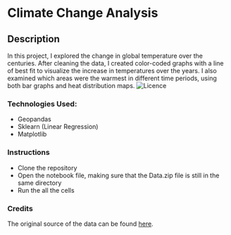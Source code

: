 # Climate Change Analysis


## Description
In this project, I explored the change in global temperature over the centuries. After cleaning the data, I created color-coded graphs with a line of best fit to visualize the increase in temperatures over the years. I also examined which areas were the warmest in different time periods, using both bar graphs and heat distribution maps.
![Licence](https://img.shields.io/github/license/mrrehani/Climate-Change-Analysis)
### Technologies Used:
- Geopandas
- Sklearn (Linear Regression)
- Matplotlib

### Instructions
- Clone the repository
- Open the notebook file, making sure that the Data.zip file is still in the same directory
- Run the all the cells

### Credits
The original source of the data can be found [here](https://www.kaggle.com/berkeleyearth/climate-change-earth-surface-temperature-data).
